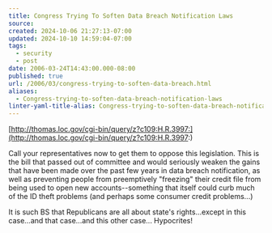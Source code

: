 ```yaml
---
title: Congress Trying To Soften Data Breach Notification Laws
source: 
created: 2024-10-06 21:27:13-07:00
updated: 2024-10-10 14:59:04-07:00
tags:
  - security
  - post
date: 2006-03-24T14:43:00.000-08:00
published: true
url: /2006/03/congress-trying-to-soften-data-breach.html
aliases:
  - Congress-trying-to-soften-data-breach-notification-laws
linter-yaml-title-alias: Congress-trying-to-soften-data-breach-notification-laws
---
```



[http://thomas.loc.gov/cgi-bin/query/z?c109:H.R.3997:](http://thomas.loc.gov/cgi-bin/query/z?c109:H.R.3997:)  
  
Call your representatives now to get them to oppose this legislation. This is the bill that passed out of committee and would seriously weaken the gains that have been made over the past few years in data breach notification, as well as preventing people from preemptively "freezing" their credit file from being used to open new accounts--something that itself could curb much of the ID theft problems (and perhaps some consumer credit problems...)  
  
It is such BS that Republicans are all about state's rights...except in this case...and that case...and this other case... Hypocrites!